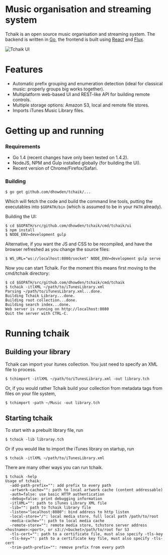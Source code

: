 # Music organisation and streaming system

Tchaik is an open source music organisation and streaming system.  The backend is written in [Go](http://golang.org), the frontend is built using [React](https://facebook.github.io/react/) and [Flux](https://facebook.github.io/flux/).

![Tchaik UI](https://s3-ap-southeast-2.amazonaws.com/dhowden-pictures/screenshot.jpg "Tchaik UI")

# Features

* Automatic prefix grouping and enumeration detection (ideal for classical music: properly groups big works together).
* Multiplatform web-based UI and REST-like API for building remote controls.
* Multiple storage options: Amazon S3, local and remote file stores.
* Imports iTunes Music Library files.

# Getting up and running

### Requirements

* Go 1.4 (recent changes have only been tested on 1.4.2).
* NodeJS, NPM and Gulp installed globally (for building the UI).
* Recent version of Chrome/Firefox/Safari.

### Building

    $ go get github.com/dhowden/tchaik/...

Which will fetch the code and build the command line tools, putting the executables into `$GOPATH/bin` (which is assumed to be in your `PATH` already).

Building the UI:

    $ cd $GOPATH/src/github.com/dhowden/tchaik/cmd/tchaik/ui
    $ npm install
    $ NODE_ENV=development gulp

Alternative, if you want the JS and CSS to be recompiled, and have the browser refreshed as you change the source files:

    $ WS_URL="ws://localhost:8080/socket" NODE_ENV=development gulp serve

Now you can start Tchaik.  For the moment this means first moving to the cmd/tchaik directory:

    $ cd $GOPATH/src/github.com/dhowden/tchaik/cmd/tchaik
    $ tchaik -itlXML ~/path/to/iTunesLibrary.xml
    Parsing ~/path/to/iTunesLibrary.xml...done.
    Building Tchaik Library...done.
    Building root collection...done.
    Building search index...done.
    Web server is running on http://localhost:8080
    Quit the server with CTRL-C.

# Running tchaik

## Building your library

Tchaik can import your itunes collection. You just need to specify an XML file to process.

    $ tchimport -itlXML ~/path/to/iTunesLibrary.xml -out library.tch

Or, if you would rather Tchaik build your collection from metadata tags from files on your file system,

    $ tchimport -path ~/Music -out library.tch

## Starting tchaik

To start with a prebuilt library file, run

    $ tchaik -lib libraray.tch

Or if you would like to import the iTunes library on startup, run

    $ tchaik -itlXML ~/path/to/iTunesLibrary.xml

There are many other ways you can run tchaik.

    $ tchaik -help
    Usage of tchaik:
      -add-path-prefix="": add prefix to every path
      -artwork-cache="": path to local artwork cache (content addressable)
      -auth=false: use basic HTTP authentication
      -debug=false: print debugging information
      -itlXML="": path to iTunes Library XML file
      -lib="": path to Tchaik library file
      -listen="localhost:8080": bind address to http listen
      -local-store="/": local media store, full local path /path/to/root
      -media-cache="": path to local media cache
      -remote-store="": remote media store, tchstore server address <hostname>:<port>, or s3://<bucket>/path/to/root for S3
      -tls-cert="": path to a certificate file, must also specify -tls-key
      -tls-key="": path to a certificate key file, must also specify -tls-cert
      -trim-path-prefix="": remove prefix from every path
